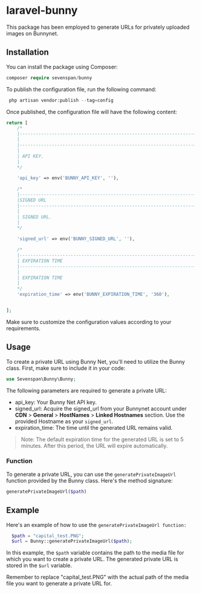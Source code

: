 # laravel-bunny

This package has been employed to generate URLs for privately uploaded images on Bunnynet.

## Installation

You can install the package using Composer:

```php
composer require sevenspan/bunny
```

To publish the configuration file, run the following command:

```php
 php artisan vendor:publish --tag=config
```

Once published, the configuration file will have the following content:

```php
return [
    /*
    |--------------------------------------------------------------------------
    | 
    |--------------------------------------------------------------------------
    |
    | API KEY.
    |
    */

    'api_key' => env('BUNNY_API_KEY', ''),

    /*
    |--------------------------------------------------------------------------
    |SIGNED URL
    |--------------------------------------------------------------------------
    |
    | SIGNED URL.
    |
    */

    'signed_url' => env('BUNNY_SIGNED_URL', ''),

    /*
    |--------------------------------------------------------------------------
    | EXPIRATION TIME
    |--------------------------------------------------------------------------
    |
    | EXPIRATION TIME
    |
    */
    'expiration_time' => env('BUNNY_EXPIRATION_TIME', '360'),


];
```

Make sure to customize the configuration values according to your requirements.

## Usage

To create a private URL using Bunny Net, you'll need to utilize the Bunny class. First, make sure to include it in your code:

```php
use Sevenspan\Bunny\Bunny;
```

The following parameters are required to generate a private URL:

- api_key: Your Bunny Net API key.
- signed_url: Acquire the signed_url from your Bunnynet account under **CDN** > **General** > **HostNames** > **Linked Hostnames** section. Use the provided Hostname as your `signed_url`.
- expiration_time: The time until the generated URL remains valid.

> Note: The default expiration time for the generated URL is set to 5 minutes. After this period, the URL will expire automatically.

### Function

To generate a private URL, you can use the `generatePrivateImageUrl` function provided by the Bunny class. Here's the method signature:

```php
generatePrivateImageUrl($path)
```

## Example

Here's an example of how to use the `generatePrivateImageUrl function:
`
```php
  $path = "capital_test.PNG";
  $url = Bunny::generatePrivateImageUrl($path);
```   

In this example, the `$path` variable contains the path to the media file for which you want to create a private URL. The generated private URL is stored in the `$url` variable.

Remember to replace "capital_test.PNG" with the actual path of the media file you want to generate a private URL for.

